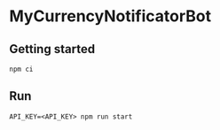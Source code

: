 # MyCurrencyNotificatorBot

## Getting started

`npm ci`

## Run

`API_KEY=<API_KEY> npm run start`
